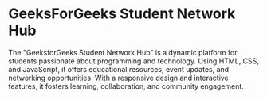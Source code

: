 # GeeksForGeeks Student Network Hub
The "GeeksforGeeks Student Network Hub" is a dynamic platform for students passionate about programming and technology. Using HTML, CSS, and JavaScript, it offers educational resources, event updates, and networking opportunities. With a responsive design and interactive features, it fosters learning, collaboration, and community engagement.
